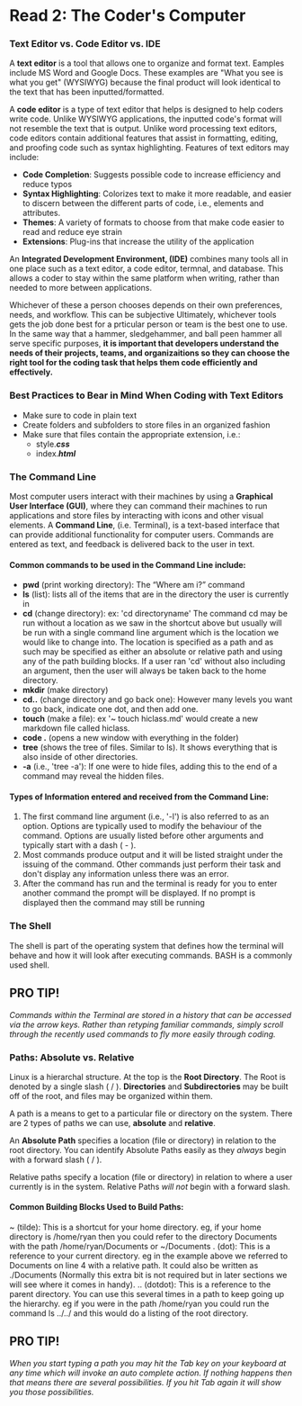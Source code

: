 # Read 2: The Coder's Computer

### Text Editor vs. Code Editor vs. IDE

A **text editor** is a tool that allows one to organize and format text. Eamples include MS Word and Google Docs. These examples are "What you see is what you get" (WYSIWYG) because the final product will look identical to the text that has been inputted/formatted. 

A **code editor** is a type of text editor that helps is designed to help coders write code. Unlike WYSIWYG applications, the inputted code's format will not resemble the text that is output. Unlike word processing text editors, code editors contain additional features that assist in formatting, editing, and proofing code such as syntax highlighting. Features of text editors may include:

- **Code Completion**: Suggests possible code to increase efficiency and reduce typos
- **Syntax Highlighting**: Colorizes text to make it more readable, and easier to discern between the different parts of code, i.e., elements and attributes. 
- **Themes**: A variety of formats to choose from that make code easier to read and reduce eye strain
- **Extensions**: Plug-ins that increase the utility of the application

An **Integrated Development Environment, (IDE)** combines many tools all in one place such as a text editor, a code editor, termnal, and database. This allows a coder to stay within the same platform when writing, rather than needed to more between applications. 

Whichever of these a person chooses depends on their own preferences, needs, and workflow. This can be subjective  Ultimately, whichever tools gets the job done best for a prticular person or team is the best one to use.  In the same way that a hammer, sledgehammer, and ball peen hammer all serve specific purposes, **it is important that developers understand the needs of their projects, teams, and organizaitions so they can choose the right tool for the coding task that helps them code efficiently and effectively.**

### Best Practices to Bear in Mind When Coding with Text Editors

- Make sure to code in plain text
- Create folders and subfolders to store files in an organized fashion
- Make sure that files contain the appropriate extension, i.e.:
  - style._**css**_
  - index._**html**_

### The Command Line

Most computer users interact with their machines by using a **Graphical User Interface (GUI)**, where they can command their machines to run applications and store files by interacting with icons and other visual elements. A **Command Line**, (i.e. Terminal), is a text-based interface that can provide additional functionality for computer users. Commands are entered as text, and feedback is delivered back to the user in text.

#### Common commands to be used in the Command Line include:
- **pwd** (print working directory): The “Where am i?” command
- **ls** (list): lists all of the items that are in the directory the user is currently in
- **cd** (change directory): ex: 'cd directoryname' The command cd may be run without a location as we saw in the shortcut above but usually will be run with a single command line argument which is the location we would like to change into. The location is specified as a path and as such may be specified as either an absolute or relative path and using any of the path building blocks. If a user ran 'cd' without also including an argument, then the user will always be taken back to the home directory.  
- **mkdir** (make directory)
- **cd..** (change directory and go back one): However many levels you want to go back, indicate one dot, and then add one. 
- **touch** (make a file): ex '~ touch hiclass.md' would create a new markdown file called hiclass.
- **code .** (opens a new window with everything in the folder)
- **tree** (shows the tree of files. Similar to ls). It shows everything that is also inside of other directories.
- **-a** (i.e., 'tree -a'): If one were to hide files, adding this to the end of a command may reveal the hidden files.

#### Types of Information entered and received from the Command Line:

1. The first command line argument (i.e., '-l') is also referred to as an option. Options are typically used to modify the behaviour of the command. Options are usually listed before other arguments and typically start with a dash ( - ).
2. Most commands produce output and it will be listed straight under the issuing of the command. Other commands just perform their task and don't display any information unless there was an error.
3. After the command has run and the terminal is ready for you to enter another command the prompt will be displayed. If no prompt is displayed then the command may still be running

### The Shell

The shell is part of the operating system that defines how the terminal will behave and how it will look after executing commands. BASH is a commonly used shell. 

## PRO TIP!
*Commands within the Terminal are stored in a history that can be accessed via the arrow keys. Rather than retyping familiar commands, simply scroll through the recently used commands to fly more easily through coding.* 

### Paths: Absolute vs. Relative

Linux is a hierarchal structure. At the top is the **Root Directory**. The Root is denoted by a single slash ( / ). **Directories** and **Subdirectories** may be built off of the root, and files may be organized within them.

A path is a means to get to a particular file or directory on the system. There are 2 types of paths we can use, **absolute** and **relative**.

An **Absolute Path** specifies a location (file or directory) in relation to the root directory. You can identify Absolute Paths easily as they *always* begin with a forward slash ( / ).

Relative paths specify a location (file or directory) in relation to where a user currently is in the system. Relative Paths *will not* begin with a forward slash.

#### Common Building Blocks Used to Build Paths:

~ (tilde): This is a shortcut for your home directory. eg, if your home directory is /home/ryan then you could refer to the directory Documents with the path /home/ryan/Documents or ~/Documents
. (dot): This is a reference to your current directory. eg in the example above we referred to Documents on line 4 with a relative path. It could also be written as ./Documents (Normally this extra bit is not required but in later sections we will see where it comes in handy).
.. (dotdot): This is a reference to the parent directory. You can use this several times in a path to keep going up the hierarchy. eg if you were in the path /home/ryan you could run the command ls ../../ and this would do a listing of the root directory.

## PRO TIP! ##
*When you start typing a path you may hit the Tab key on your keyboard at any time which will invoke an auto complete action. If nothing happens then that means there are several possibilities. If you hit Tab again it will show you those possibilities.*


